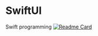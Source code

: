 # SwiftUI
Swift programming
[![Readme Card](https://github-readme-stats.vercel.app/api/pin/?username=RyanTokManMokMTM&repo=SwiftUI)](https://github.com/anuraghazra/SwiftUI)
